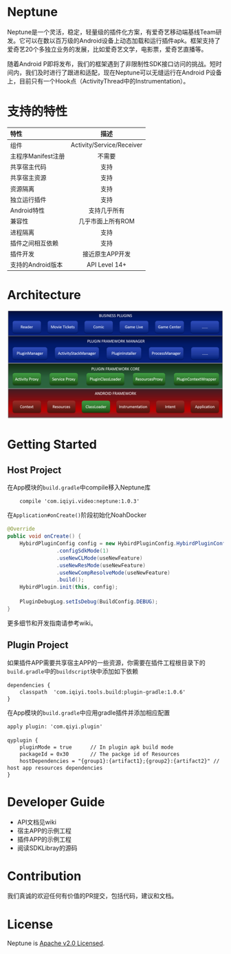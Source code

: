 # Neptune

Neptune是一个灵活，稳定，轻量级的插件化方案，有爱奇艺移动端基线Team研发。它可以在数以百万级的Android设备上动态加载和运行插件apk。框架支持了爱奇艺20个多独立业务的发展，比如爱奇艺文学，电影票，爱奇艺直播等。

随着Android P即将发布，我们的框架遇到了非限制性SDK接口访问的挑战。短时间内，我们及时进行了跟进和适配，现在Neptune可以无缝运行在Android P设备上，目前只有一个Hook点（ActivityThread中的Instrumentation）。


# 支持的特性

| 特性 | 描述  |
| :------ | :-----: |
| 组件 | Activity/Service/Receiver |
| 主程序Manifest注册 | 不需要 |
| 共享宿主代码 | 支持 |
| 共享宿主资源 | 支持 |
| 资源隔离 | 支持 |
| 独立运行插件 | 支持 |
| Android特性 | 支持几乎所有 |
| 兼容性  | 几乎市面上所有ROM |
| 进程隔离 | 支持 |
| 插件之间相互依赖  | 支持 |
| 插件开发  | 接近原生APP开发 |
| 支持的Android版本 | API Level 14+ |

# Architecture

![plugin_arch](plugin_arch.png)

# Getting Started

## Host Project

在App模块的`build.gradle`中compile移入Neptune库

```Gradle
    compile 'com.iqiyi.video:neptune:1.0.3'
```

在`Application#onCreate()`阶段初始化NoahDocker

```Java
@Override
public void onCreate() {
    HybirdPluginConfig config = new HybirdPluginConfig.HybirdPluginConfigBuilder()
                .configSdkMode(1)
                .useNewCLMode(useNewFeature)
                .useNewResMode(useNewFeature)
                .useNewCompResolveMode(useNewFeature)
                .build();
    HybirdPlugin.init(this, config);

    PluginDebugLog.setIsDebug(BuildConfig.DEBUG);
}
```

更多细节和开发指南请参考wiki。

## Plugin Project

如果插件APP需要共享宿主APP的一些资源，你需要在插件工程根目录下的`build.gradle`中的`buildscript`块中添加如下依赖

```Gradle
dependencies {
    classpath  'com.iqiyi.tools.build:plugin-gradle:1.0.6'
}
```

在App模块的`build.gradle`中应用gradle插件并添加相应配置

```Gradle
apply plugin: 'com.qiyi.plugin'

qyplugin {
    pluginMode = true      // In plugin apk build mode
    packageId = 0x30       // The packge id of Resources
    hostDependencies = "{group1}:{artifact1};{group2}:{artifact2}" // host app resources dependencies
}
```

# Developer Guide

* API文档见wiki
* 宿主APP的示例工程
* 插件APP的示例工程
* 阅读SDKLibray的源码

# Contribution

我们真诚的欢迎任何有价值的PR提交，包括代码，建议和文档。

# License

Neptune is [Apache v2.0 Licensed](LICENSE.md).

